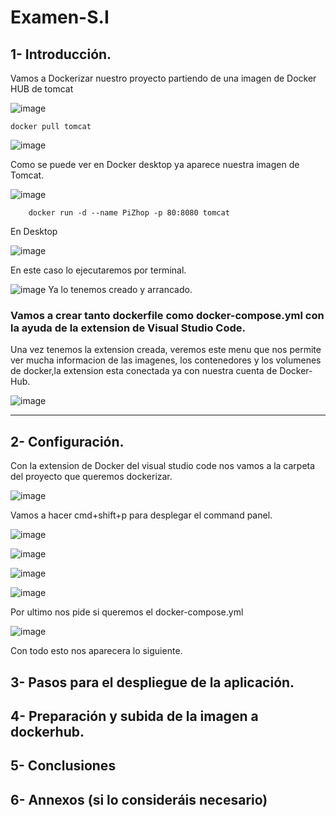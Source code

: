 # Examen-S.I

## 1- Introducción.
Vamos a Dockerizar nuestro proyecto partiendo de una imagen de Docker HUB de tomcat

![image](https://user-images.githubusercontent.com/91556752/172448800-1b420cf5-dda1-4e3a-b7de-829926ef39e4.png)


    docker pull tomcat


![image](https://user-images.githubusercontent.com/91556752/171200982-ee431408-eee3-40d9-a030-637c79fabb87.png)

Como se puede ver en Docker desktop ya aparece nuestra imagen de Tomcat.

![image](https://user-images.githubusercontent.com/91556752/171201239-cfd4008a-eccb-46d1-98ab-0613b05f5fa7.png)



        docker run -d --name PiZhop -p 80:8080 tomcat



En Desktop 

![image](https://user-images.githubusercontent.com/91556752/171203694-00f40240-5d53-4786-adbe-250be3a772f4.png)

En este caso lo ejecutaremos por terminal.

![image](https://user-images.githubusercontent.com/91556752/171204505-bb24d069-8f68-4a1f-aeb7-ca9763dc18b4.png)
Ya lo tenemos creado y arrancado.

  


### Vamos a crear tanto dockerfile como docker-compose.yml con la ayuda de la extension de Visual Studio Code.

Una vez tenemos la extension creada, veremos este menu que nos permite ver mucha informacion de las imagenes, los contenedores y los volumenes de docker,la extension esta conectada ya con nuestra cuenta de Docker-Hub.



![image](https://user-images.githubusercontent.com/91556752/172450756-294b0273-23d7-47da-b9fe-61164223d7ce.png)






------
## 2- Configuración.

Con la extension de Docker del visual studio code nos vamos a la carpeta del proyecto que queremos dockerizar.


![image](https://user-images.githubusercontent.com/91556752/172451323-35165e5d-9518-4cca-9869-8b4771878ac4.png)


Vamos a hacer cmd+shift+p para desplegar el command panel.

![image](https://user-images.githubusercontent.com/91556752/172451785-729ecff2-9e0c-40cd-9647-322ad704db08.png)

![image](https://user-images.githubusercontent.com/91556752/172452338-10580270-24da-49c5-9f98-49841c95851e.png)


![image](https://user-images.githubusercontent.com/91556752/172452403-92fbf16f-ffc6-42ad-b7a3-c45ce9c571d3.png)



![image](https://user-images.githubusercontent.com/91556752/172452480-b173a849-648b-4672-a863-89731dc8b8ee.png)





Por ultimo nos pide si queremos el docker-compose.yml


![image](https://user-images.githubusercontent.com/91556752/172452718-b70df4e6-4964-4c10-ac2c-fb1bc0040c9b.png)



Con todo esto nos aparecera lo siguiente.


## 3- Pasos para el despliegue de la aplicación.
## 4- Preparación y subida de la imagen a dockerhub.
## 5- Conclusiones
## 6- Annexos (si lo consideráis necesario)
